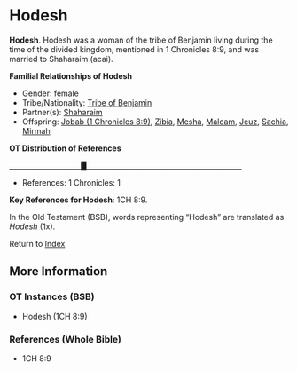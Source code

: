 # Hodesh
**Hodesh**. 
Hodesh was a woman of the tribe of Benjamin living during the time of the divided kingdom, mentioned in 1 Chronicles 8:9, and was married to Shaharaim (acai). 




**Familial Relationships of Hodesh**


* Gender: female
* Tribe/Nationality: [Tribe of Benjamin](../../../groups/md/acai/Benjamin.md)
* Partner(s): [Shaharaim](Shaharaim.md)
* Offspring: [Jobab (1 Chronicles 8:9)](Jobab.4.md), [Zibia](Zibia.md), [Mesha](Mesha.md), [Malcam](Malcam.md), [Jeuz](Jeuz.md), [Sachia](Sachia.md), [Mirmah](Mirmah.md)


**OT Distribution of References**

▁▁▁▁▁▁▁▁▁▁▁▁█▁▁▁▁▁▁▁▁▁▁▁▁▁▁▁▁▁▁▁▁▁▁▁▁▁▁
* References: 1 Chronicles: 1



**Key References for Hodesh**: 
1CH 8:9. 


In the Old Testament (BSB), words representing “Hodesh” are translated as 
*Hodesh* (1x). 




Return to [Index](00-Index.md)

## More Information

### OT Instances (BSB)

* Hodesh (1CH 8:9)



### References (Whole Bible)

* 1CH 8:9



